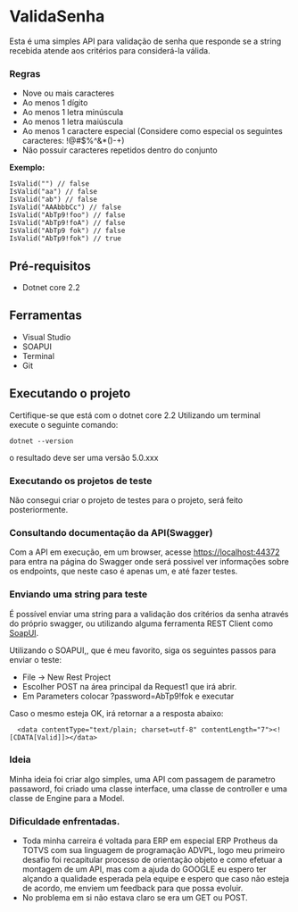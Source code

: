 # ValidaSenha

Esta é uma simples API para validação de senha que responde se a string recebida atende aos critérios para considerá-la válida. 


### Regras
- Nove ou mais caracteres
- Ao menos 1 dígito
- Ao menos 1 letra minúscula
- Ao menos 1 letra maiúscula
- Ao menos 1 caractere especial (Considere como especial os seguintes caracteres: !@#$%^&*()-+)
- Não possuir caracteres repetidos dentro do conjunto

**Exemplo:**  
```
IsValid("") // false  
IsValid("aa") // false  
IsValid("ab") // false  
IsValid("AAAbbbCc") // false  
IsValid("AbTp9!foo") // false  
IsValid("AbTp9!foA") // false
IsValid("AbTp9 fok") // false
IsValid("AbTp9!fok") // true 
```

## Pré-requisitos

- Dotnet core 2.2

## Ferramentas

- Visual Studio 
- SOAPUI 
- Terminal
- Git

## Executando o projeto

Certifique-se que está com o dotnet core 2.2 Utilizando um terminal execute o seguinte comando:
```
dotnet --version
```
o resultado deve ser uma versão 5.0.xxx

### Executando os projetos de teste

Não consegui criar o projeto de testes para o projeto, será feito posteriormente.

### Consultando documentação da API(Swagger)

Com a API em execução, em um browser, acesse [https://localhost:44372](https://localhost:44372/index.html) para entra na página do Swagger onde será possivel ver informações sobre os endpoints, que neste caso é apenas um, e até fazer testes.

### Enviando uma string para teste

É possível enviar uma string para a validação dos critérios da senha através do próprio swagger, ou utilizando alguma ferramenta REST Client como [SoapUI](https://www.soapui.org/).

Utilizando o SOAPUI,, que é meu favorito, siga os seguintes passos para enviar o teste:

- File -> New Rest Project
- Escolher POST na área principal da Request1 que irá abrir.
- Em Parameters colocar ?password=AbTp9!fok e executar

Caso o mesmo esteja OK, irá retornar a a resposta abaixo:

```
  <data contentType="text/plain; charset=utf-8" contentLength="7"><![CDATA[Valid]]></data>
```

### Ideia

Minha ideia foi criar algo simples, uma API com passagem de parametro passaword, foi criado uma classe interface, uma classe de controller e uma classe de Engine para a Model.

### Dificuldade enfrentadas.

 - Toda minha carreira é voltada para ERP em especial ERP Protheus da TOTVS com sua linguagem de programação ADVPL, logo meu primeiro desafio foi recapitular processo de orientação objeto e como efetuar a montagem de um API, mas com a ajuda do GOOGLE eu espero ter alçando a qualidade esperada pela equipe e espero que caso não esteja de acordo, me enviem um feedback para que possa evoluir.
 - No problema em si não estava claro se era um GET ou POST.
